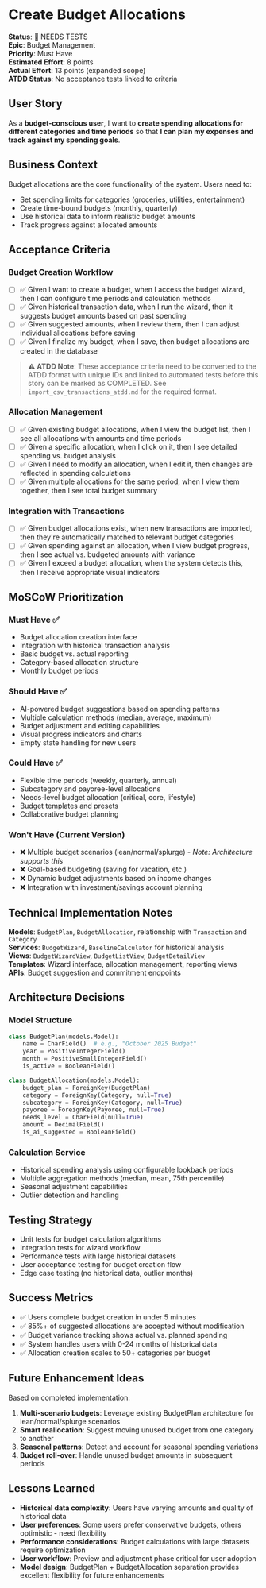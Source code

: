 # Create Budget Allocations

**Status**: 🔄 NEEDS TESTS  
**Epic**: Budget Management  
**Priority**: Must Have  
**Estimated Effort**: 8 points  
**Actual Effort**: 13 points (expanded scope)  
**ATDD Status**: No acceptance tests linked to criteria  

## User Story

As a **budget-conscious user**, I want to **create spending allocations for different categories and time periods** so that **I can plan my expenses and track against my spending goals**.

## Business Context

Budget allocations are the core functionality of the system. Users need to:
- Set spending limits for categories (groceries, utilities, entertainment)
- Create time-bound budgets (monthly, quarterly)
- Use historical data to inform realistic budget amounts
- Track progress against allocated amounts

## Acceptance Criteria

### Budget Creation Workflow
- [ ] ✅ Given I want to create a budget, when I access the budget wizard, then I can configure time periods and calculation methods
- [ ] ✅ Given historical transaction data, when I run the wizard, then it suggests budget amounts based on past spending
- [ ] ✅ Given suggested amounts, when I review them, then I can adjust individual allocations before saving
- [ ] ✅ Given I finalize my budget, when I save, then budget allocations are created in the database

> **⚠️ ATDD Note**: These acceptance criteria need to be converted to the ATDD format with unique IDs and linked to automated tests before this story can be marked as COMPLETED. See `import_csv_transactions_atdd.md` for the required format.

### Allocation Management
- [ ] ✅ Given existing budget allocations, when I view the budget list, then I see all allocations with amounts and time periods
- [ ] ✅ Given a specific allocation, when I click on it, then I see detailed spending vs. budget analysis
- [ ] ✅ Given I need to modify an allocation, when I edit it, then changes are reflected in spending calculations
- [ ] ✅ Given multiple allocations for the same period, when I view them together, then I see total budget summary

### Integration with Transactions
- [ ] ✅ Given budget allocations exist, when new transactions are imported, then they're automatically matched to relevant budget categories
- [ ] ✅ Given spending against an allocation, when I view budget progress, then I see actual vs. budgeted amounts with variance
- [ ] ✅ Given I exceed a budget allocation, when the system detects this, then I receive appropriate visual indicators

## MoSCoW Prioritization

### Must Have ✅
- Budget allocation creation interface
- Integration with historical transaction analysis
- Basic budget vs. actual reporting
- Category-based allocation structure
- Monthly budget periods

### Should Have ✅
- AI-powered budget suggestions based on spending patterns
- Multiple calculation methods (median, average, maximum)
- Budget adjustment and editing capabilities
- Visual progress indicators and charts
- Empty state handling for new users

### Could Have ✅
- Flexible time periods (weekly, quarterly, annual)
- Subcategory and payoree-level allocations  
- Needs-level budget allocation (critical, core, lifestyle)
- Budget templates and presets
- Collaborative budget planning

### Won't Have (Current Version)
- ❌ Multiple budget scenarios (lean/normal/splurge) - *Note: Architecture supports this*
- ❌ Goal-based budgeting (saving for vacation, etc.)
- ❌ Dynamic budget adjustments based on income changes
- ❌ Integration with investment/savings account planning

## Technical Implementation Notes

**Models**: `BudgetPlan`, `BudgetAllocation`, relationship with `Transaction` and `Category`  
**Services**: `BudgetWizard`, `BaselineCalculator` for historical analysis  
**Views**: `BudgetWizardView`, `BudgetListView`, `BudgetDetailView`  
**Templates**: Wizard interface, allocation management, reporting views  
**APIs**: Budget suggestion and commitment endpoints

## Architecture Decisions

### Model Structure
```python
class BudgetPlan(models.Model):
    name = CharField()  # e.g., "October 2025 Budget"  
    year = PositiveIntegerField()
    month = PositiveSmallIntegerField()
    is_active = BooleanField()

class BudgetAllocation(models.Model):
    budget_plan = ForeignKey(BudgetPlan)
    category = ForeignKey(Category, null=True)
    subcategory = ForeignKey(Category, null=True) 
    payoree = ForeignKey(Payoree, null=True)
    needs_level = CharField(null=True)
    amount = DecimalField()
    is_ai_suggested = BooleanField()
```

### Calculation Service
- Historical spending analysis using configurable lookback periods
- Multiple aggregation methods (median, mean, 75th percentile)
- Seasonal adjustment capabilities
- Outlier detection and handling

## Testing Strategy

- Unit tests for budget calculation algorithms
- Integration tests for wizard workflow
- Performance tests with large historical datasets  
- User acceptance testing for budget creation flow
- Edge case testing (no historical data, outlier months)

## Success Metrics

- ✅ Users complete budget creation in under 5 minutes
- ✅ 85%+ of suggested allocations are accepted without modification
- ✅ Budget variance tracking shows actual vs. planned spending
- ✅ System handles users with 0-24 months of historical data
- ✅ Allocation creation scales to 50+ categories per budget

## Future Enhancement Ideas

Based on completed implementation:

1. **Multi-scenario budgets**: Leverage existing BudgetPlan architecture for lean/normal/splurge scenarios
2. **Smart reallocation**: Suggest moving unused budget from one category to another
3. **Seasonal patterns**: Detect and account for seasonal spending variations
4. **Budget roll-over**: Handle unused budget amounts in subsequent periods

## Lessons Learned

- **Historical data complexity**: Users have varying amounts and quality of historical data
- **User preferences**: Some users prefer conservative budgets, others optimistic - need flexibility
- **Performance considerations**: Budget calculations with large datasets require optimization
- **User workflow**: Preview and adjustment phase critical for user adoption
- **Model design**: BudgetPlan + BudgetAllocation separation provides excellent flexibility for future enhancements